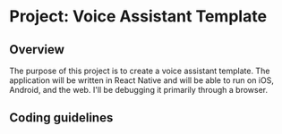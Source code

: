 # Project: Voice Assistant Template

## Overview
The purpose of this project is to create a voice assistant template. The application will be written in React Native and will be able to run on iOS, Android, and the web. I'll be debugging it primarily through a browser.

## Coding guidelines








